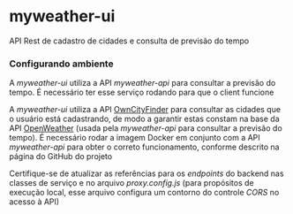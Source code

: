 # myweather-ui
API Rest de cadastro de cidades e consulta de previsão do tempo

### Configurando ambiente

A _myweather-ui_ utiliza a API _myweather-api_ para consultar a previsão do tempo. É necessário ter esse serviço rodando para que o client funcione

A _myweather-ui_ utiliza a API [OwnCityFinder](https://gitlab.com/mvysny/owm-city-finder/tree/master/owm-city-finder-server) para consultar as cidades que o usuário está cadastrando, de modo a garantir estas constam na base da API [OpenWeather](https://openweathermap.org/api) (usada pela _myweather-api_ para consultar a previsão do tempo). É necessário rodar a imagem Docker em conjunto com a API _myweather-api_ para obter o correto funcionamento, conforme descrito na página do GitHub do projeto

Certifique-se de atualizar as referências para os _endpoints_ do backend nas classes de serviço e no arquivo _proxy.config.js_ (para propósitos de execução local, esse arquivo configura um contorno do controle _CORS_ no acesso à API)
